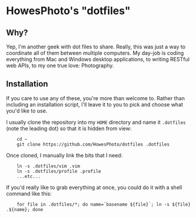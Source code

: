 HowesPhoto's "dotfiles"
=======================

Why?
----

Yep, I'm another geek with dot files to share.  Really, this was just a way
to coordinate all of them between multiple computers.  My day-job is coding
everything from Mac and Windows desktop applications, to writing RESTful web
APIs, to my one true love:  Photography.

Installation
------------

If you care to use any of these, you're more than welcome to.  Rather than
including an installation script, I'll leave it to you to pick and choose
what you'd like to use.

I usually clone the repository into my `HOME` directory and name it
`.dotfiles` (note the leading dot) so that it is hidden from view:

        cd ~
        git clone https://github.com/HowesPhoto/dotfiles .dotfiles

Once cloned, I manually link the bits that I need:

        ln -s .dotfiles/vim .vim
        ln -s .dotfiles/profile .profile
        ...etc...

If you'd really like to grab everything at once, you could do it with a
shell command like this:

        for file in .dotfiles/*; do name=`basename ${file}`; ln -s ${file} .${name}; done



